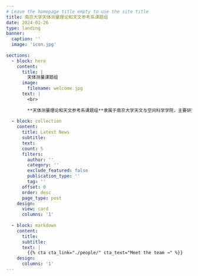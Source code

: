 ```yaml
---
# Leave the homepage title empty to use the site title
title: 南京大学天体测量理论和天文参考系课题组
date: 2024-01-26
type: landing
banner:
  caption: ''
  image: 'icon.jpg'
  
sections:
  - block: hero
    content:
      title: |
        天体测量课题组
      image:
        filename: welcome.jpg
      text: |
        <br>
        
        **天体测量理论和天文参考系课题组**隶属于南京大学天文与空间科学学院，主要研究领域包括参考系的基本理论、参考系的特性、相对论天体测量、基本天体测量理论和方法以及天体测量应用研究等，致力于推动天体测量领域的发展以及从天体位置和运动的角度促进我们对宇宙的认识和理解。
  
  - block: collection
    content:
      title: Latest News
      subtitle:
      text:
      count: 5
      filters:
        author: ''
        category: ''
        exclude_featured: false
        publication_type: ''
        tag: ''
      offset: 0
      order: desc
      page_type: post
    design:
      view: card
      columns: '1'
  
  - block: markdown
    content:
      title:
      subtitle:
      text: |
        {{% cta cta_link="./people/" cta_text="Meet the team →" %}}
    design:
      columns: '1'
---
```




